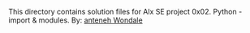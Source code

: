 This directory contains solution files for Alx SE project 0x02. Python - import & modules.
By:
[anteneh Wondale](https://github.com/Anteneh-W)
